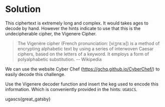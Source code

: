 # Solution

This ciphertext is extremely long and complex. It would takes ages to decode by hand. However the hints indicate to use that this is the undecipherable cipher, the Vigenere Cipher.

> The Vigenère cipher (French pronunciation: ​[viʒnɛːʁ]) is a method of encrypting alphabetic text by using a series of interwoven Caesar ciphers, based on the letters of a keyword. It employs a form of polyalphabetic substitution. -- Wikipedia

We can use the website Cyber Chef (https://gchq.github.io/CyberChef/) to easily decode this challenge.

Use the Vigenere decoder function and insert the keg used to encode this information. Which is conveniently provided in the hints: `UGASCS`.

ugascs{great_gatsby}